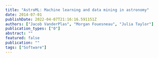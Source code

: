 ```yaml
---
title: "AstroML: Machine learning and data mining in astronomy"
date: 2014-07-01
publishDate: 2022-04-07T21:16:16.591151Z
authors: ["Jacob VanderPlas", "Morgan Fouesneau", "Julia Taylor"]
publication_types: ["0"]
abstract: ""
featured: false
publication: ""
tags: ["Software"]
---
```


